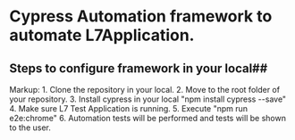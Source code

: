 # Cypress Automation framework to automate L7Application.
## Steps to configure framework in your local##
Markup: 1. Clone the repository in your local.
        2. Move to the root folder of your repository.
        3. Install cypress in your local  "npm install cypress --save"
        4. Make sure L7 Test Application is running.
        5. Execute "npm run e2e:chrome"
        6. Automation tests will be performed and tests will be shown to the user.